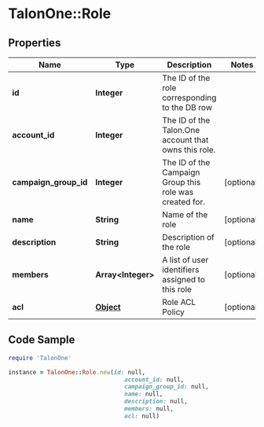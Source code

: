 # TalonOne::Role

## Properties

Name | Type | Description | Notes
------------ | ------------- | ------------- | -------------
**id** | **Integer** | The ID of the role corresponding to the DB row | 
**account_id** | **Integer** | The ID of the Talon.One account that owns this role. | 
**campaign_group_id** | **Integer** | The ID of the Campaign Group this role was created for. | [optional] 
**name** | **String** | Name of the role | [optional] 
**description** | **String** | Description of the role | [optional] 
**members** | **Array&lt;Integer&gt;** | A list of user identifiers assigned to this role | [optional] 
**acl** | [**Object**](.md) | Role ACL Policy | [optional] 

## Code Sample

```ruby
require 'TalonOne'

instance = TalonOne::Role.new(id: null,
                                 account_id: null,
                                 campaign_group_id: null,
                                 name: null,
                                 description: null,
                                 members: null,
                                 acl: null)
```


